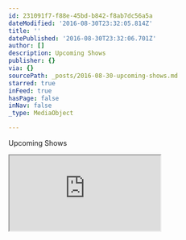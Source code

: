 ```yaml
---
id: 231091f7-f88e-45bd-b842-f8ab7dc56a5a
dateModified: '2016-08-30T23:32:05.814Z'
title: ''
datePublished: '2016-08-30T23:32:06.701Z'
author: []
description: Upcoming Shows
publisher: {}
via: {}
sourcePath: _posts/2016-08-30-upcoming-shows.md
starred: true
inFeed: true
hasPage: false
inNav: false
_type: MediaObject

---
```

Upcoming Shows

<iframe src="https://the-grid.github.io/ed-userhtml/?g=eJyVkkuP0zAQx79KZLS9ZRO6LaCk7ooL4gAc2L2hKnLsSWLVj8iebLZ8eiaPVnBAiBwsz3v8--eg9EsijYiRs1GrFrDSTRAWWBLxYoAzpWNvxKXQzmgHaW28PJeUil3xNs_vyg5022HxkOf9a2lFaLUr8rIXSmnX0q32QUGgCzseltZ_mxckZx1iH4ssG8fxPsALhNoJ1N7dS2-ztUB6BVmH1lSLIxMBdcRq--79brv98Hjtq_h-uxG2L3sfEVRVX_ifmZt-lD8URN26E1fQiMHg7KuFPLfBD07RMOPDid9tH5ZvjhMPP-CJ01K9kEtN7PxYWdGfeL7Y-ieceKORJTMtziZcLFl4Xa357QsiznKCIIM3BLrlzHkili10joffdGq8RwhVHYSbGN-UWuCn6Psi3ZMYjXeYTmuQUFezEVabS_ExaGEmRSQ46nU8iKQL0PyDf00D0z546yfXKkd8HNBWkjgL4shF1YDAIUBc1YmbKW5B6cHyxTV7oh-CBP75-euXffU0wXuSHajBwByWtC3ttlasT_4UABKwNajEDlHLZPozIRBFb5Pv87rfbuuyBAkIEOqqNsKdb5wQXjFVIH2YcwvnHZSzzsWb3W5HWP5rziETpNMVZEZCrecv6A42YA" style=""></iframe>